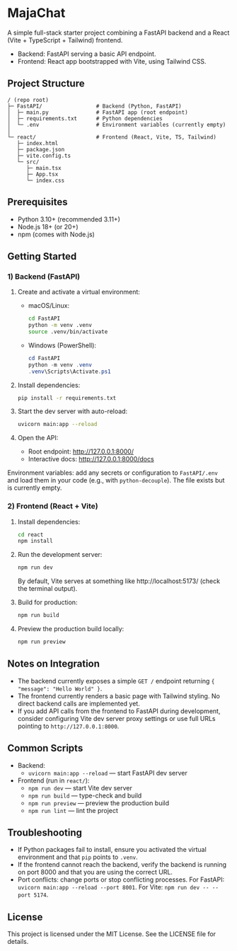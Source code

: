 # MajaChat

A simple full-stack starter project combining a FastAPI backend and a React (Vite + TypeScript + Tailwind) frontend.

- Backend: FastAPI serving a basic API endpoint.
- Frontend: React app bootstrapped with Vite, using Tailwind CSS.

## Project Structure

```
/ (repo root)
├─ FastAPI/                 # Backend (Python, FastAPI)
│  ├─ main.py               # FastAPI app (root endpoint)
│  ├─ requirements.txt      # Python dependencies
│  └─ .env                  # Environment variables (currently empty)
│
└─ react/                   # Frontend (React, Vite, TS, Tailwind)
   ├─ index.html
   ├─ package.json
   ├─ vite.config.ts
   └─ src/
      ├─ main.tsx
      ├─ App.tsx
      └─ index.css
```

## Prerequisites

- Python 3.10+ (recommended 3.11+)
- Node.js 18+ (or 20+)
- npm (comes with Node.js)

## Getting Started

### 1) Backend (FastAPI)

1. Create and activate a virtual environment:
   - macOS/Linux:
     ```bash
     cd FastAPI
     python -m venv .venv
     source .venv/bin/activate
     ```
   - Windows (PowerShell):
     ```powershell
     cd FastAPI
     python -m venv .venv
     .venv\Scripts\Activate.ps1
     ```

2. Install dependencies:
   ```bash
   pip install -r requirements.txt
   ```

3. Start the dev server with auto-reload:
   ```bash
   uvicorn main:app --reload
   ```

4. Open the API:
   - Root endpoint: http://127.0.0.1:8000/
   - Interactive docs: http://127.0.0.1:8000/docs

Environment variables: add any secrets or configuration to `FastAPI/.env` and load them in your code (e.g., with `python-decouple`). The file exists but is currently empty.

### 2) Frontend (React + Vite)

1. Install dependencies:
   ```bash
   cd react
   npm install
   ```

2. Run the development server:
   ```bash
   npm run dev
   ```
   By default, Vite serves at something like http://localhost:5173/ (check the terminal output).

3. Build for production:
   ```bash
   npm run build
   ```

4. Preview the production build locally:
   ```bash
   npm run preview
   ```

## Notes on Integration

- The backend currently exposes a simple `GET /` endpoint returning `{ "message": "Hello World" }`.
- The frontend currently renders a basic page with Tailwind styling. No direct backend calls are implemented yet.
- If you add API calls from the frontend to FastAPI during development, consider configuring Vite dev server proxy settings or use full URLs pointing to `http://127.0.0.1:8000`.

## Common Scripts

- Backend:
  - `uvicorn main:app --reload` — start FastAPI dev server
- Frontend (run in `react/`):
  - `npm run dev` — start Vite dev server
  - `npm run build` — type-check and build
  - `npm run preview` — preview the production build
  - `npm run lint` — lint the project

## Troubleshooting

- If Python packages fail to install, ensure you activated the virtual environment and that `pip` points to `.venv`.
- If the frontend cannot reach the backend, verify the backend is running on port 8000 and that you are using the correct URL.
- Port conflicts: change ports or stop conflicting processes. For FastAPI: `uvicorn main:app --reload --port 8001`. For Vite: `npm run dev -- --port 5174`.

## License

This project is licensed under the MIT License. See the LICENSE file for details.
